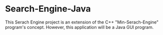 # Search-Engine-Java
This Serach Engine project is an extension of the C++ "Min-Serach-Engine" program's concept. However, this application will be a Java GUI program.

